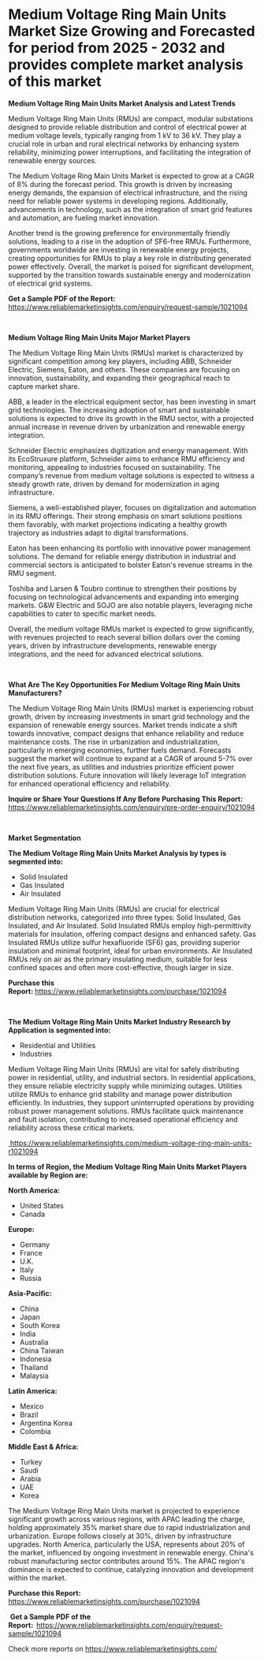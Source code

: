 <p><h1>Medium Voltage Ring Main Units Market Size Growing and Forecasted for period from 2025 - 2032 and provides complete market analysis of this market</h1></p><p><strong>Medium Voltage Ring Main Units Market Analysis and Latest Trends</strong></p>
<p><p>Medium Voltage Ring Main Units (RMUs) are compact, modular substations designed to provide reliable distribution and control of electrical power at medium voltage levels, typically ranging from 1 kV to 36 kV. They play a crucial role in urban and rural electrical networks by enhancing system reliability, minimizing power interruptions, and facilitating the integration of renewable energy sources. </p><p>The Medium Voltage Ring Main Units Market is expected to grow at a CAGR of 8% during the forecast period. This growth is driven by increasing energy demands, the expansion of electrical infrastructure, and the rising need for reliable power systems in developing regions. Additionally, advancements in technology, such as the integration of smart grid features and automation, are fueling market innovation. </p><p>Another trend is the growing preference for environmentally friendly solutions, leading to a rise in the adoption of SF6-free RMUs. Furthermore, governments worldwide are investing in renewable energy projects, creating opportunities for RMUs to play a key role in distributing generated power effectively. Overall, the market is poised for significant development, supported by the transition towards sustainable energy and modernization of electrical grid systems.</p></p>
<p><strong>Get a Sample PDF of the Report:&nbsp;</strong> <a href="https://www.reliablemarketinsights.com/enquiry/request-sample/1021094?utm_campaign=2988&utm_medium=2&utm_source=Github&utm_content=ia&utm_term=21032025&utm_id=medium-voltage-ring-main-units">https://www.reliablemarketinsights.com/enquiry/request-sample/1021094</a></p>
<p>&nbsp;</p>
<p><strong>Medium Voltage Ring Main Units Major Market Players</strong></p>
<p><p>The Medium Voltage Ring Main Units (RMUs) market is characterized by significant competition among key players, including ABB, Schneider Electric, Siemens, Eaton, and others. These companies are focusing on innovation, sustainability, and expanding their geographical reach to capture market share.</p><p>ABB, a leader in the electrical equipment sector, has been investing in smart grid technologies. The increasing adoption of smart and sustainable solutions is expected to drive its growth in the RMU sector, with a projected annual increase in revenue driven by urbanization and renewable energy integration.</p><p>Schneider Electric emphasizes digitization and energy management. With its EcoStruxure platform, Schneider aims to enhance RMU efficiency and monitoring, appealing to industries focused on sustainability. The company’s revenue from medium voltage solutions is expected to witness a steady growth rate, driven by demand for modernization in aging infrastructure.</p><p>Siemens, a well-established player, focuses on digitalization and automation in its RMU offerings. Their strong emphasis on smart solutions positions them favorably, with market projections indicating a healthy growth trajectory as industries adapt to digital transformations.</p><p>Eaton has been enhancing its portfolio with innovative power management solutions. The demand for reliable energy distribution in industrial and commercial sectors is anticipated to bolster Eaton's revenue streams in the RMU segment.</p><p>Toshiba and Larsen & Toubro continue to strengthen their positions by focusing on technological advancements and expanding into emerging markets. G&W Electric and SOJO are also notable players, leveraging niche capabilities to cater to specific market needs.</p><p>Overall, the medium voltage RMUs market is expected to grow significantly, with revenues projected to reach several billion dollars over the coming years, driven by infrastructure developments, renewable energy integrations, and the need for advanced electrical solutions.</p></p>
<p>&nbsp;</p>
<p><strong>What Are The Key Opportunities For Medium Voltage Ring Main Units Manufacturers?</strong></p>
<p><p>The Medium Voltage Ring Main Units (RMUs) market is experiencing robust growth, driven by increasing investments in smart grid technology and the expansion of renewable energy sources. Market trends indicate a shift towards innovative, compact designs that enhance reliability and reduce maintenance costs. The rise in urbanization and industrialization, particularly in emerging economies, further fuels demand. Forecasts suggest the market will continue to expand at a CAGR of around 5-7% over the next five years, as utilities and industries prioritize efficient power distribution solutions. Future innovation will likely leverage IoT integration for enhanced operational efficiency and reliability.</p></p>
<p><strong>Inquire or Share Your Questions If Any Before Purchasing This Report:</strong> <a href="https://www.reliablemarketinsights.com/enquiry/pre-order-enquiry/1021094?utm_campaign=2988&utm_medium=2&utm_source=Github&utm_content=ia&utm_term=21032025&utm_id=medium-voltage-ring-main-units">https://www.reliablemarketinsights.com/enquiry/pre-order-enquiry/1021094</a></p>
<p>&nbsp;</p>
<p><strong>Market Segmentation</strong></p>
<p><strong>The Medium Voltage Ring Main Units Market Analysis by types is segmented into:</strong></p>
<p><ul><li>Solid Insulated</li><li>Gas Insulated</li><li>Air Insulated</li></ul></p>
<p><p>Medium Voltage Ring Main Units (RMUs) are crucial for electrical distribution networks, categorized into three types: Solid Insulated, Gas Insulated, and Air Insulated. Solid Insulated RMUs employ high-permittivity materials for insulation, offering compact designs and enhanced safety. Gas Insulated RMUs utilize sulfur hexafluoride (SF6) gas, providing superior insulation and minimal footprint, ideal for urban environments. Air Insulated RMUs rely on air as the primary insulating medium, suitable for less confined spaces and often more cost-effective, though larger in size.</p></p>
<p><strong>Purchase this Report:&nbsp;</strong><a href="https://www.reliablemarketinsights.com/purchase/1021094?utm_campaign=2988&utm_medium=2&utm_source=Github&utm_content=ia&utm_term=21032025&utm_id=medium-voltage-ring-main-units">https://www.reliablemarketinsights.com/purchase/1021094</a></p>
<p>&nbsp;</p>
<p><strong>The Medium Voltage Ring Main Units Market Industry Research by Application is segmented into:</strong></p>
<p><ul><li>Residential and Utilities</li><li>Industries</li></ul></p>
<p><p>Medium Voltage Ring Main Units (RMUs) are vital for safely distributing power in residential, utility, and industrial sectors. In residential applications, they ensure reliable electricity supply while minimizing outages. Utilities utilize RMUs to enhance grid stability and manage power distribution efficiently. In industries, they support uninterrupted operations by providing robust power management solutions. RMUs facilitate quick maintenance and fault isolation, contributing to increased operational efficiency and reliability across these critical markets.</p></p>
<p><a href="https://www.reliablemarketinsights.com/medium-voltage-ring-main-units-r1021094?utm_campaign=2988&utm_medium=2&utm_source=Github&utm_content=ia&utm_term=21032025&utm_id=medium-voltage-ring-main-units">&nbsp;https://www.reliablemarketinsights.com/medium-voltage-ring-main-units-r1021094</a></p>
<p><strong>In terms of Region, the Medium Voltage Ring Main Units Market Players available by Region are:</strong></p>
<p>
    <p> <strong> North America: </strong>
        <ul>
            <li>United States</li>
            <li>Canada</li>
        </ul>
        </p> 
    <p> <strong> Europe: </strong>
        <ul>
            <li>Germany</li>
            <li>France</li>
            <li>U.K.</li>
            <li>Italy</li>
            <li>Russia</li>
        </ul>
        </p> 
    <p> <strong> Asia-Pacific: </strong>
        <ul>
            <li>China</li>
            <li>Japan</li>
            <li>South Korea</li>
            <li>India</li>
            <li>Australia</li>
            <li>China Taiwan</li>
            <li>Indonesia</li>
            <li>Thailand</li>
            <li>Malaysia</li>
        </ul>
        </p> 
    <p> <strong> Latin America: </strong>
        <ul>
            <li>Mexico</li>
            <li>Brazil</li>
            <li>Argentina Korea</li>
            <li>Colombia</li>
        </ul>
        </p> 
    <p> <strong> Middle East & Africa: </strong>
        <ul>
            <li>Turkey</li>
            <li>Saudi</li>
            <li>Arabia</li>
            <li>UAE</li>
            <li>Korea</li>
        </ul>
    </p>
    </p>
<p><p>The Medium Voltage Ring Main Units market is projected to experience significant growth across various regions, with APAC leading the charge, holding approximately 35% market share due to rapid industrialization and urbanization. Europe follows closely at 30%, driven by infrastructure upgrades. North America, particularly the USA, represents about 20% of the market, influenced by ongoing investment in renewable energy. China's robust manufacturing sector contributes around 15%. The APAC region's dominance is expected to continue, catalyzing innovation and development within the market.</p></p>
<p><strong>Purchase this Report: </strong><a href="https://www.reliablemarketinsights.com/purchase/1021094?utm_campaign=2988&utm_medium=2&utm_source=Github&utm_content=ia&utm_term=21032025&utm_id=medium-voltage-ring-main-units">https://www.reliablemarketinsights.com/purchase/1021094</a></p>
<p>&nbsp;<strong>Get a Sample PDF of the Report:&nbsp;&nbsp;</strong><a href="https://www.reliablemarketinsights.com/enquiry/request-sample/1021094?utm_campaign=2988&utm_medium=2&utm_source=Github&utm_content=ia&utm_term=21032025&utm_id=medium-voltage-ring-main-units">https://www.reliablemarketinsights.com/enquiry/request-sample/1021094</a></p>
<p><strong></strong></p>
<p>Check more reports on <a href="https://www.reliablemarketinsights.com/?utm_campaign=2988&utm_medium=2&utm_source=Github&utm_content=ia&utm_term=21032025&utm_id=medium-voltage-ring-main-units">https://www.reliablemarketinsights.com/</a></p>